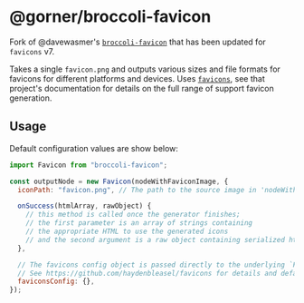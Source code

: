 # @gorner/broccoli-favicon

<!--
[![Build Status](https://travis-ci.org/davewasmer/broccoli-favicon.svg?branch=master)](https://travis-ci.org/davewasmer/broccoli-favicon)
[![Dependency Status](https://david-dm.org/davewasmer/broccoli-favicon.svg)](https://david-dm.org/davewasmer/broccoli-favicon.svg)
-->

Fork of @davewasmer's [`broccoli-favicon`](https://github.com/davewasmer/broccoli-favicon) that has been updated for `favicons` v7.

Takes a single `favicon.png` and outputs various sizes and file formats for favicons for different platforms and devices. Uses [`favicons`](https://github.com/haydenbleasel/favicons), see that project's documentation for details on the full range of support favicon generation.

## Usage

Default configuration values are show below:

```js
import Favicon from "broccoli-favicon";

const outputNode = new Favicon(nodeWithFaviconImage, {
  iconPath: "favicon.png", // The path to the source image in 'nodeWithFaviconImage'

  onSuccess(htmlArray, rawObject) {
    // this method is called once the generator finishes;
    // the first parameter is an array of strings containing
    // the appropriate HTML to use the generated icons
    // and the second argument is a raw object containing serialized html objects
  },

  // The favicons config object is passed directly to the underlying `Favicons` module
  // See https://github.com/haydenbleasel/favicons for details and defaults
  faviconsConfig: {},
});
```
